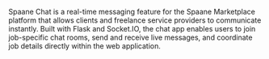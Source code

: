 Spaane Chat is a real-time messaging feature for the Spaane Marketplace platform that allows clients and freelance service providers to communicate instantly. 
Built with Flask and Socket.IO, the chat app enables users to join job-specific chat rooms, send and receive live messages, and coordinate job details directly within the web application.
